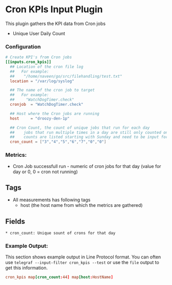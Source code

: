 # Cron KPIs Input Plugin

This plugin gathers the KPI data from Cron jobs

* Unique User Daily Count

### Configuration

```toml
# Create KPI's from Cron jobs
[[inputs.cron_kpis]]
  ## Location of the cron file log
  ##   For example:
  ##    "/home/naveen/go/src/filehandling/test.txt"
  location = "/var/log/syslog"

  ## The name of the cron job to target
  ##   For example:
  ##     "WatchDogTimer.check"
  cronjob  = "WatchDogTimer.check"

  ## Host where the Cron jobs are running
  host     = "droozy-den-1p"

  ## Cron Count, the count of unique jobs that run for each day
  ##    jobs that run multiple times in a day are still only counted once
  ##    counts are listed starting with Sunday and need to be input for each day
  cron_count = ["3","4","5","6","7","0","0"]
```

### Metrics:
* Cron Job successfull run - numeric of cron jobs for that day (value for day or 0, 0 = cron not running)


## Tags
* All measurements has following tags
    * host (the host name from which the metrics are gathered)

## Fields
    * cron_count: Unique sount of crons for that day


### Example Output:

This section shows example output in Line Protocol format.  You can often use
`telegraf --input-filter cron_kpis --test` or use the `file` output to get
this information.

```toml
cron_kpis map[cron_count:44] map[host:HostName]
```